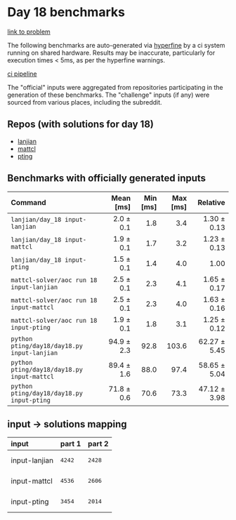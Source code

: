 # Day 18 benchmarks

[link to problem](http://adventofcode.com/2022/day/18)

The following benchmarks are auto-generated via [hyperfine](https://github.com/sharkdp/hyperfine) by a ci system running on shared hardware. Results may be inaccurate, particularly for execution times < 5ms, as per the hyperfine warnings.

[ci pipeline](http://ci.papercode.net:8080/teams/aoc2022/pipelines/aoc-compare-2022)

The "official" inputs were aggregated from repositories participating in the generation of these benchmarks. The "challenge" inputs (if any) were sourced from various places, including the subreddit.

## Repos (with solutions for day 18)


- [lanjian](https://github.com/LanJian/aoc-2022)
- [mattcl](https://github.com/mattcl/aoc2022)
- [pting](https://github.com/pting/aoc2022)

## Benchmarks with officially generated inputs
| Command | Mean [ms] | Min [ms] | Max [ms] | Relative |
|:---|---:|---:|---:|---:|
| `lanjian/day_18 input-lanjian` | 2.0 ± 0.1 | 1.8 | 3.4 | 1.30 ± 0.13 |
| `lanjian/day_18 input-mattcl` | 1.9 ± 0.1 | 1.7 | 3.2 | 1.23 ± 0.13 |
| `lanjian/day_18 input-pting` | 1.5 ± 0.1 | 1.4 | 4.0 | 1.00 |
| `mattcl-solver/aoc run 18 input-lanjian` | 2.5 ± 0.1 | 2.3 | 4.1 | 1.65 ± 0.17 |
| `mattcl-solver/aoc run 18 input-mattcl` | 2.5 ± 0.1 | 2.3 | 4.0 | 1.63 ± 0.16 |
| `mattcl-solver/aoc run 18 input-pting` | 1.9 ± 0.1 | 1.8 | 3.1 | 1.25 ± 0.12 |
| `python pting/day18/day18.py input-lanjian` | 94.9 ± 2.3 | 92.8 | 103.6 | 62.27 ± 5.45 |
| `python pting/day18/day18.py input-mattcl` | 89.4 ± 1.6 | 88.0 | 97.4 | 58.65 ± 5.04 |
| `python pting/day18/day18.py input-pting` | 71.8 ± 0.6 | 70.6 | 73.3 | 47.12 ± 3.98 |

## input -> solutions mapping
|input|part 1|part 2|
|:---|:---|:---|
|input-lanjian|<pre>4242</pre>|<pre>2428</pre>|
|input-mattcl|<pre>4536</pre>|<pre>2606</pre>|
|input-pting|<pre>3454</pre>|<pre>2014</pre>|
